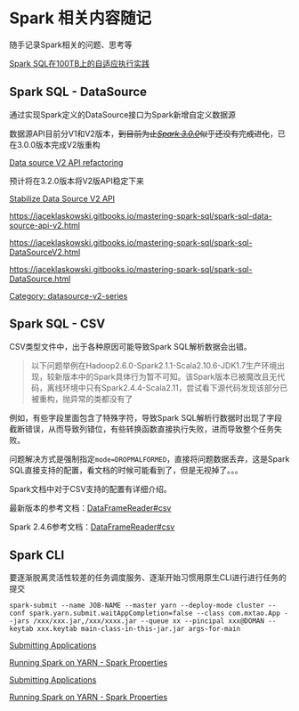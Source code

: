 # Spark 相关内容随记

随手记录Spark相关的问题、思考等

[Spark SQL在100TB上的自适应执行实践](https://cloud.tencent.com/developer/article/1038770)

## Spark SQL - DataSource

通过实现Spark定义的DataSource接口为Spark新增自定义数据源

数据源API目前分V1和V2版本，~~到目前为止[*Spark 3.0.0*](https://spark.apache.org/releases/spark-release-3-0-0.html)似乎还没有完成进化~~，已在3.0.0版本完成V2版重构

[Data source V2 API refactoring](https://issues.apache.org/jira/browse/SPARK-25390)

预计将在3.2.0版本将V2版API稳定下来

[Stabilize Data Source V2 API](https://issues.apache.org/jira/browse/SPARK-25186)

https://jaceklaskowski.gitbooks.io/mastering-spark-sql/spark-sql-data-source-api-v2.html

https://jaceklaskowski.gitbooks.io/mastering-spark-sql/spark-sql-DataSourceV2.html

https://jaceklaskowski.gitbooks.io/mastering-spark-sql/spark-sql-DataSource.html

[Category: datasource-v2-series](http://blog.madhukaraphatak.com/categories/datasource-v2-series/)

## Spark SQL - CSV

CSV类型文件中，出于各种原因可能导致Spark SQL解析数据会出错。

> 以下问题举例在Hadoop2.6.0-Spark2.1.1-Scala2.10.6-JDK1.7生产环境出现，较新版本中的Spark具体行为暂不可知。该Spark版本已被魔改且无代码，离线环境中只有Spark2.4.4-Scala2.11，尝试看下源代码发现该部分已被重构，抛异常的类都没有了

例如，有些字段里面包含了特殊字符，导致Spark SQL解析行数据时出现了字段截断错误，从而导致列错位，有些转换函数直接执行失败，进而导致整个任务失败。

问题解决方式是强制指定`mode=DROPMALFORMED`，直接将问题数据丢弃，这是Spark SQL直接支持的配置，看文档的时候可能看到了，但是无视掉了。。。

Spark文档中对于CSV支持的配置有详细介绍。

最新版本的参考文档：[DataFrameReader#csv](https://spark.apache.org/docs/latest/api/scala/org/apache/spark/sql/DataFrameReader.html#csv(paths:String*):org.apache.spark.sql.DataFrame)

Spark 2.4.6参考文档：[DataFrameReader#csv](https://spark.apache.org/docs/2.4.6/api/scala/index.html#org.apache.spark.sql.DataFrameReader@csv(paths:String*):org.apache.spark.sql.DataFrame)

## Spark CLI

要逐渐脱离灵活性较差的任务调度服务、逐渐开始习惯用原生CLI进行进行任务的提交

`spark-submit --name JOB-NAME --master yarn --deploy-mode cluster --conf spark.yarn.submit.waitAppCompletion=false --class com.mxtao.App --jars /xxx/xxx.jar,/xxx/xxxx.jar --queue xx --pincipal xxx@DOMAN --keytab xxx.keytab main-class-in-this-jar.jar args-for-main`

[Submitting Applications](https://spark.apache.org/docs/latest/submitting-applications.html)

[Running Spark on YARN - Spark Properties](https://spark.apache.org/docs/latest/running-on-yarn.html#spark-properties)

[Submitting Applications](https://spark.apache.org/docs/2.4.6/submitting-applications.html)

[Running Spark on YARN - Spark Properties](https://spark.apache.org/docs/2.4.6/running-on-yarn.html#spark-properties)
